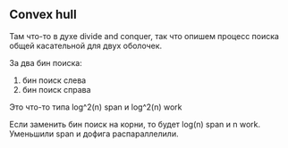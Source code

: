 ## Convex hull

Там что-то в духе divide and conquer, 
так что опишем процесс поиска общей касательной 
для двух оболочек.

За два бин поиска:
1. бин поиск слева
2. бин поиск справа

Это что-то типа log^2(n) span и log^2(n) work

Если заменить бин поиск на корни, то 
будет log(n) span и n work.
Уменьшили span и дофига распараллелили.

